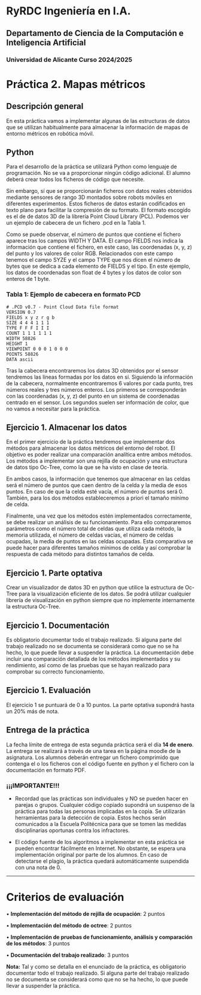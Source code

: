 # RyRDC Ingeniería en I.A.
## Departamento de Ciencia de la Computación e Inteligencia Artificial
### Universidad de Alicante Curso 2024/2025

# Práctica 2. Mapas métricos

## Descripción general

En esta práctica vamos a implementar algunas de las estructuras de datos que se utilizan habitualmente para almacenar la información de mapas de entorno métricos en robótica móvil.

## Python

Para el desarrollo de la práctica se utilizará Python como lenguaje de programación. No se va a proporcionar ningún código adicional. El alumno deberá crear todos los ficheros de código que necesite.

Sin embargo, sí que se proporcionarán ficheros con datos reales obtenidos mediante sensores de rango 3D montados sobre robots móviles en diferentes experimentos. Estos ficheros de datos estarán codificados en texto plano para facilitar la compresión de su formato. El formato escogido es el de de datos 3D de la librería Point Cloud Library (PCL). Podemos ver un ejemplo de cabecera de un fichero .pcd en la Tabla 1.

Como se puede observar, el número de puntos que contiene el fichero aparece tras los campos WIDTH Y DATA. El campo FIELDS nos indica la información que contiene el fichero, en este caso, las coordenadas (x, y, z) del punto y los valores de color RGB. Relacionados con este campo tenemos el campo SYZE y el campo TYPE que nos dicen el número de bytes que se dedica a cada elemento de FIELDS y el tipo. En este ejemplo, los datos de coordenadas son float de 4 bytes y los datos de color son enteros de 1 byte.

### Tabla 1: Ejemplo de cabecera en formato PCD

```
# .PCD v0.7 - Point Cloud Data file format
VERSION 0.7
FIELDS x y z r g b
SIZE 4 4 4 1 1 1
TYPE F F F I I I
COUNT 1 1 1 1 1 1
WIDTH 58826
HEIGHT 1
VIEWPOINT 0 0 0 1 0 0 0
POINTS 58826
DATA ascii
```

Tras la cabecera encontraremos los datos 3D obtenidos por el sensor tendremos las líneas formadas por los datos en sí. Siguiendo la información de la cabecera, normalmente encontraremos 6 valores por cada punto, tres números reales y tres números enteros. Los primeros se corresponderán con las coordenadas (x, y, z) del punto en un sistema de coordenadas centrado en el sensor. Los segundos suelen ser información de color, que no vamos a necesitar para la práctica.

## Ejercicio 1. Almacenar los datos

En el primer ejercicio de la práctica tendremos que implementar dos métodos para almacenar los datos métricos del entorno del robot. El objetivo es poder realizar una comparación analítica entre ambos métodos. Los métodos a implementar son una rejilla de ocupación y una estructura de datos tipo Oc-Tree, como la que se ha visto en clase de teoría.

En ambos casos, la información que tenemos que almacenar en las celdas será el número de puntos que caen dentro de la celda y la media de esos puntos. En caso de que la celda esté vacía, el número de puntos será 0. También, para los dos métodos estableceremos a priori el tamaño mínimo de celda.

Finalmente, una vez que los métodos estén implementados correctamente, se debe realizar un análisis de su funcionamiento. Para ello compararemos parámetros como el número total de celdas que utiliza cada método, la memoria utilizada, el número de celdas vacías, el número de celdas ocupadas, la media de puntos en las celdas ocupadas. Esta comparativa se puede hacer para diferentes tamaños mínimos de celda y así comprobar la respuesta de cada método para distintos tamaños de celda.

## Ejercicio 1. Parte optativa

Crear un visualizador de datos 3D en python que utilice la estructura de Oc-Tree para la visualización eficiente de los datos. Se podrá utilizar cualquier librería de visualización en python siempre que no implemente internamente la estructura Oc-Tree.

## Ejercicio 1. Documentación

Es obligatorio documentar todo el trabajo realizado. Si alguna parte del trabajo realizado no se documenta se considerará como que no se ha hecho, lo que puede llevar a suspender la práctica. La documentación debe incluir una comparación detallada de los métodos implementados y su rendimiento, así como de las pruebas que se hayan realizado para comprobar su correcto funcionamiento.

## Ejercicio 1. Evaluación

El ejercicio 1 se puntuará de 0 a 10 puntos. La parte optativa supondrá hasta un 20% más de nota.

## Entrega de la práctica

La fecha límite de entrega de esta segunda práctica será el día **14 de enero**. La entrega se realizará a través de una tarea en la página moodle de la asignatura. Los alumnos deberán entregar un fichero comprimido que contenga el o los ficheros con el código fuente en python y el fichero con la documentación en formato PDF.

### ¡¡¡IMPORTANTE!!!

- Recordad que las prácticas son individuales y NO se pueden hacer en parejas o grupos. Cualquier código copiado supondrá un suspenso de la práctica para todas las personas implicadas en la copia. Se utilizarán herramientas para la detección de copia. Estos hechos serán comunicados a la Escuela Politécnica para que se tomen las medidas disciplinarias oportunas contra los infractores.

- El código fuente de los algoritmos a implementar en esta práctica se pueden encontrar fácilmente en Internet. No obstante, se espera una implementación original por parte de los alumnos. En caso de detectarse el plagio, la práctica quedará automáticamente suspendida con una nota de 0.

---

# Criterios de evaluación

• **Implementación del método de rejilla de ocupación**: 2 puntos

• **Implementación del método de octree**: 2 puntos

• **Implementación de pruebas de funcionamiento, análisis y comparación de los métodos**: 3 puntos

• **Documentación del trabajo realizado**: 3 puntos

**Nota:** Tal y como se detalla en el enunciado de la práctica, es obligatorio documentar todo el trabajo realizado. Si alguna parte del trabajo realizado no se documenta se considerará como que no se ha hecho, lo que puede llevar a suspender la práctica.